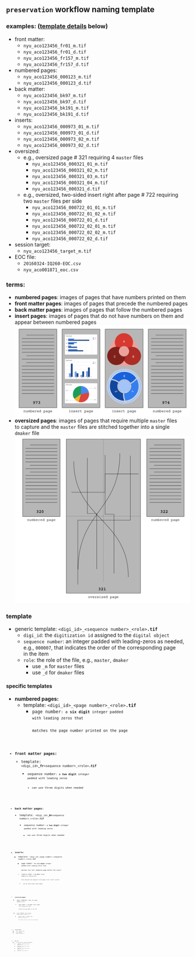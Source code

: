 ## <code>preservation</code> workflow naming template
### examples: ([template details](#template) below)
  * front matter:
    * <code>nyu_aco123456_fr01_m.tif</code>
    * <code>nyu_aco123456_fr01_d.tif</code>
    * <code>nyu_aco123456_fr157_m.tif</code>
    * <code>nyu_aco123456_fr157_d.tif</code>
  * numbered pages:
    * <code>nyu_aco123456_000123_m.tif</code>
    * <code>nyu_aco123456_000123_d.tif</code>
  * back matter:
    * <code>nyu_aco123456_bk97_m.tif</code>
    * <code>nyu_aco123456_bk97_d.tif</code>
    * <code>nyu_aco123456_bk191_m.tif</code>
    * <code>nyu_aco123456_bk191_d.tif</code>
  * inserts:
    * <code>nyu_aco123456_000973_01_m.tif</code>
    * <code>nyu_aco123456_000973_01_d.tif</code>
    * <code>nyu_aco123456_000973_02_m.tif</code>
    * <code>nyu_aco123456_000973_02_d.tif</code>
  * oversized:
    * e.g., oversized page # 321 requiring 4 <code>master</code> files
      * <code>nyu_aco123456_000321_01_m.tif</code>
      * <code>nyu_aco123456_000321_02_m.tif</code>
      * <code>nyu_aco123456_000321_03_m.tif</code>
      * <code>nyu_aco123456_000321_04_m.tif</code>
      * <code>nyu_aco123456_000321_d.tif</code>
    * e.g., oversized, two-sided insert right after page # 722 requiring  
    two <code>master</code> files per side
      * <code>nyu_aco123456_000722_01_01_m.tif</code>
      * <code>nyu_aco123456_000722_01_02_m.tif</code>
      * <code>nyu_aco123456_000722_01_d.tif</code>
      * <code>nyu_aco123456_000722_02_01_m.tif</code>
      * <code>nyu_aco123456_000722_02_02_m.tif</code>
      * <code>nyu_aco123456_000722_02_d.tif</code>  
  * session target:
    * `nyu_aco123456_target_m.tif`
  * EOC file:
    * `20160324-IQ260-EOC.csv`
    * `nyu_aco001871_eoc.csv`

### terms:
  * **numbered pages**: images of pages that have numbers printed on them
  * **front matter pages**: images of pages that precede the numbered pages
  * **back matter pages**: images of pages that follow the numbered pages
  * **insert pages**: images of pages that do not have numbers on them and   
    appear between numbered pages
  ![](./insert-example.png)
  * **oversized pages**: images of pages that require multiple <code>master</code> files  
    to capture and the <code>master</code> files are stitched together into a single   
    <code>dmaker</code> file
  ![](./oversized-example.png)

  ### template
  * generic template: `<digi_id>_<sequence number>_<role>`<code><b>.tif</b></code>
    * `digi_id`: the `digitization id` assigned to the `digital object`
    * `sequence number`: an integer padded with leading-zeros as needed,  
    e.g., `000007`, that indicates the order of the corresponding page  
    in the item
    * `role`: the role of the file, e.g., `master`, `dmaker`
      * use `_m` for `master` files
      * use `_d` for `dmaker` files

#### specific templates
* **numbered pages:**
  * template: `<digi_id>_<page number>_<role>`<code><b>.tif</b></code>
    * <code>page number<code>: a **six digit** integer padded with leading zeros that  
    matches the page number printed on the page
* **front matter pages:**
  * template: `<digi_id>`<code><b>\_fr</b></code>`<sequence number>_<role>`<code><b>.tif</b></code>
    * <code>sequence number<code>: a **two digit** integer padded with leading zeros
      * can use three digits when needed
* **back matter pages:**
  * template: <code>&lt;digi_id&gt;<b>\_bk</b>&lt;sequence number&gt;_&lt;role&gt;<b>.tif</b></code>
    * <code>sequence number<code>: a **two digit** integer padded with leading zeros
      * can use three digits when needed
* **inserts:**
  * template: <code>&lt;digi_id&gt;\_&lt;page number&gt;\_&lt;sequence number&gt;\_&lt;role&gt;<b>.tif</b></code>
    * <code>page number<code>: the **six digit** integer padded with leading zeros that  
    matches the last numbered page before the insert
    * <code>sequence number<code>: a **two digit** integer padded with leading zeros  
    that indicates the sequence of the page in the "insert" section
      * can use three digits when needed
* **oversized pages:**
  * <code>dmaker</code> template: <code>&lt;digi_id&gt;_&lt;page number&gt;_d.tif</code>
    * <code>page number<code>: a **six digit** integer padded with leading zeros that  
    matches the page number in the item
  * <code>master</code> template: <code>&lt;digi_id&gt;_&lt;page number&gt;_&lt;sequence number&gt;_m.tif</code>
    * <code>sequence number<code>: a **two digit** integer padded with leading zeros  
    that indicates that this is part of an oversized page
* **session target:**
  * <code>dmaker</code> template: N/A
  * <code>master</code> template: <code>&lt;digi_id&gt;_target_m.tif</code>
* **EOC file:**
  * the following are valid EOC templates:
    * template: <code>&lt;digitization station name&gt;-EOC.csv</code>
    * template: <code>&lt;digitization station name&gt;_EOC.csv</code>
    * template: <code>&lt;digitization station name&gt;_eoc.csv</code>
    * template: <code>&lt;digi_id&gt;_eoc.csv</code>
